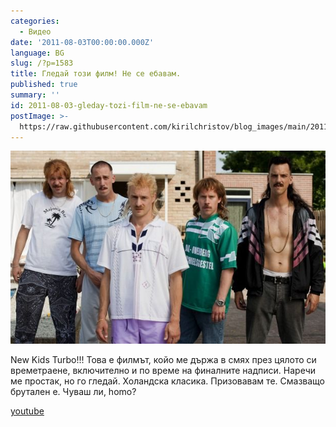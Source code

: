 ```yaml
---
categories:
  - Видео
date: '2011-08-03T00:00:00.000Z'
language: BG
slug: /?p=1583
title: Гледай този филм! Не се ебавам.
published: true
summary: ''
id: 2011-08-03-gleday-tozi-film-ne-se-ebavam
postImage: >-
  https://raw.githubusercontent.com/kirilchristov/blog_images/main/2011/08/newkids_kleiner.jpg
---
```


![](https://raw.githubusercontent.com/kirilchristov/blog_images/main/2011/08/newkids_kleiner.jpg)

 New Kids Turbo!!! Това е филмът, койо ме държа в смях през цялото си времетраене, включително и по време на финалните надписи. Наречи ме простак, но го гледай. Холандска класика. Призовавам те. Смазващо брутален е. Чуваш ли, homo?

[youtube](https://www.youtube.com/watch?v=qUdyD8-WFBs)
